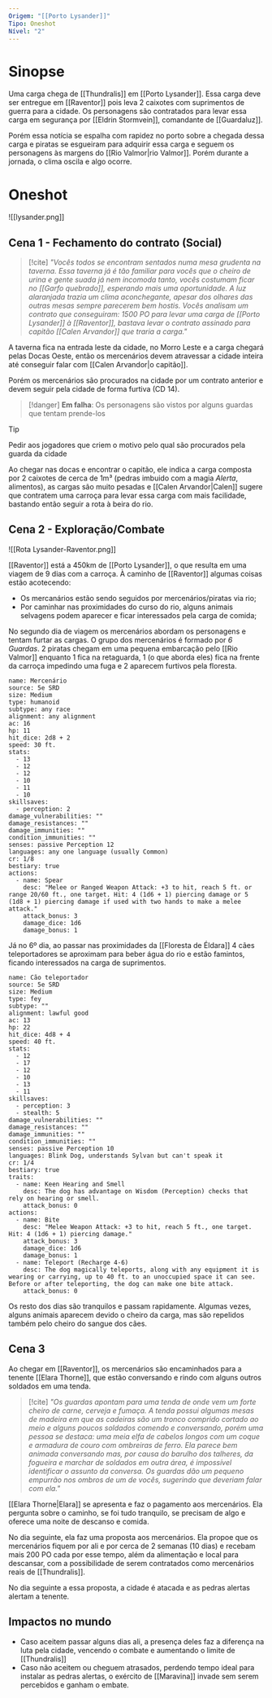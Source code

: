 ```yaml
---
Origem: "[[Porto Lysander]]"
Tipo: Oneshot
Nível: "2"
---
```

# Sinopse

Uma carga chega de [[Thundralis]] em [[Porto Lysander]]. Essa carga deve ser entregue em [[Raventor]] pois leva 2 caixotes com suprimentos de guerra para a cidade. Os personagens são contratados para levar essa carga em segurança por [[Eldrin Stormvein]], comandante de [[Guardaluz]].

Porém essa notícia se espalha com rapidez no porto sobre a chegada dessa carga e piratas se esgueiram para adquirir essa carga e seguem os personagens às margens do [[Rio Valmor|rio Valmor]]. Porém durante a jornada, o clima oscila e algo ocorre.
# Oneshot

![[lysander.png]]
## Cena 1 - Fechamento do contrato (Social)

> [!cite]
> *"Vocês todos se encontram sentados numa mesa grudenta na taverna. Essa taverna já é tão familiar para vocês que o cheiro de urina e gente suada já nem incomoda tanto, vocês costumam ficar no [[Garfo quebrado]], esperando mais uma oportunidade. A luz alaranjada trazia um clima aconchegante, apesar dos olhares das outras mesas sempre parecerem bem hostis. Vocês analisam um contrato que conseguiram: 1500 PO para levar uma carga de [[Porto Lysander]] à [[Raventor]], bastava levar o contrato assinado para capitão [[Calen Arvandor]] que traria a carga."*

A taverna fica na entrada leste da cidade, no Morro Leste e a carga chegará pelas Docas Oeste, então os mercenários devem atravessar a cidade inteira até conseguir falar com [[Calen Arvandor|o capitão]].

Porém os mercenários são procurados na cidade por um contrato anterior e devem seguir pela cidade de forma furtiva (CD 14).

> [!danger]
> **Em falha**: Os personagens são vistos por alguns guardas que tentam prende-los

> [!tip]
> Pedir aos jogadores que criem o motivo pelo qual são procurados pela guarda da cidade

Ao chegar nas docas e encontrar o capitão, ele indica a carga composta por 2 caixotes de cerca de 1m³ (pedras  imbuido com a magia *Alerta*, alimentos), as cargas são muito pesadas e [[Calen Arvandor|Calen]] sugere que contratem uma carroça para levar essa carga com mais facilidade, bastando então seguir a rota à beira do rio.
## Cena 2 - Exploração/Combate

![[Rota Lysander-Raventor.png]]

[[Raventor]] está a 450km de [[Porto Lysander]], o que resulta em uma viagem de 9 dias com a carroça. À caminho de [[Raventor]] algumas coisas estão acotecendo:
- Os mercanários estão sendo seguidos por mercenários/piratas via rio;
- Por caminhar nas proximidades do curso do rio, alguns animais selvagens podem aparecer e ficar interessados pela carga de comida;

No segundo dia de viagem os mercenários abordam os personagens e tentam furtar as cargas. O grupo dos mercenários é formado por *6 Guardas*. 2 piratas chegam em uma pequena embarcação pelo [[Rio Valmor]] enquanto 1 fica na retaguarda, 1 (o que aborda eles) fica na frente da carroça impedindo uma fuga e 2 aparecem furtivos pela floresta.


```statblock
name: Mercenário
source: 5e SRD
size: Medium
type: humanoid
subtype: any race
alignment: any alignment
ac: 16
hp: 11
hit_dice: 2d8 + 2
speed: 30 ft.
stats:
  - 13
  - 12
  - 12
  - 10
  - 11
  - 10
skillsaves:
  - perception: 2
damage_vulnerabilities: ""
damage_resistances: ""
damage_immunities: ""
condition_immunities: ""
senses: passive Perception 12
languages: any one language (usually Common)
cr: 1/8
bestiary: true
actions:
  - name: Spear
    desc: "Melee or Ranged Weapon Attack: +3 to hit, reach 5 ft. or range 20/60 ft., one target. Hit: 4 (1d6 + 1) piercing damage or 5 (1d8 + 1) piercing damage if used with two hands to make a melee attack."
    attack_bonus: 3
    damage_dice: 1d6
    damage_bonus: 1

```


Já no 6º dia, ao passar nas proximidades da [[Floresta de Éldara]] 4 cães teleportadores se aproximam para beber água do rio e estão famintos, ficando interessados na carga de suprimentos.

```statblock
name: Cão teleportador
source: 5e SRD
size: Medium
type: fey
subtype: ""
alignment: lawful good
ac: 13
hp: 22
hit_dice: 4d8 + 4
speed: 40 ft.
stats:
  - 12
  - 17
  - 12
  - 10
  - 13
  - 11
skillsaves:
  - perception: 3
  - stealth: 5
damage_vulnerabilities: ""
damage_resistances: ""
damage_immunities: ""
condition_immunities: ""
senses: passive Perception 10
languages: Blink Dog, understands Sylvan but can't speak it
cr: 1/4
bestiary: true
traits:
  - name: Keen Hearing and Smell
    desc: The dog has advantage on Wisdom (Perception) checks that rely on hearing or smell.
    attack_bonus: 0
actions:
  - name: Bite
    desc: "Melee Weapon Attack: +3 to hit, reach 5 ft., one target. Hit: 4 (1d6 + 1) piercing damage."
    attack_bonus: 3
    damage_dice: 1d6
    damage_bonus: 1
  - name: Teleport (Recharge 4-6)
    desc: The dog magically teleports, along with any equipment it is wearing or carrying, up to 40 ft. to an unoccupied space it can see. Before or after teleporting, the dog can make one bite attack.
    attack_bonus: 0

```


Os resto dos dias são tranquilos e passam rapidamente. Algumas vezes, alguns animais aparecem devido o cheiro da carga, mas são repelidos também pelo cheiro do sangue dos cães.
## Cena 3

Ao chegar em [[Raventor]], os mercenários são encaminhados para a tenente [[Elara Thorne]], que estão conversando e rindo com alguns outros soldados em uma tenda.

> [!cite]
> *"Os guardas apontam para uma tenda de onde vem um forte cheiro de carne, cerveja e fumaça. A tenda possui algumas mesas de madeira em que as cadeiras são um tronco comprido cortado ao meio e alguns poucos soldados comendo e conversando, porém uma pessoa se destaca: uma meia elfa de cabelos longos com um coque e armadura de couro com ombreiras de ferro. Ela parece bem animada conversando mas, por causa do barulho dos talheres, da fogueira e marchar de soldados em outra área, é impossível identificar o assunto da conversa. Os guardas dão um pequeno empurrão nos ombros de um de vocês, sugerindo que deveriam falar com ela."*

[[Elara Thorne|Elara]] se apresenta e faz o pagamento aos mercenários. Ela pergunta sobre o caminho, se foi tudo tranquilo, se precisam de algo e oferece uma noite de descanso e comida.

No dia seguinte, ela faz uma proposta aos mercenários. Ela propoe que os mercenários fiquem por ali e por cerca de 2 semanas (10 dias) e recebam mais 200 PO cada por esse tempo, além da alimentação e local para descansar, com a possibilidade de serem contratados como mercenários reais de [[Thundralis]].

No dia seguinte a essa proposta, a cidade é atacada e as pedras alertas alertam a tenente.

## Impactos no mundo

- Caso aceitem passar alguns dias ali, a presença deles faz a diferença na luta pela cidade, vencendo o combate e aumentando o limite de [[Thundralis]]
- Caso não aceitem ou cheguem atrasados, perdendo tempo ideal para instalar as pedras alertas, o exército de [[Maravina]] invade sem serem percebidos e ganham o embate.


